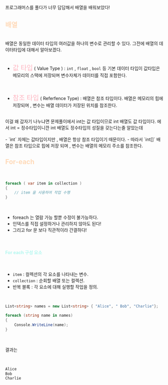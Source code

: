 프로그래머스를 풀다가 너무 답답해서 배열을 배워보았다!

## <font color="#ffdab9">배열</font>
<br>
배열은 동일한 데이터 타입의 여러값을 하나의 변수로 관리할 수 있다.
그전에 배열의 데이터타입에 대해서 알아보겠다.  
<br>
<br>


- <span style="font-size:1.5em;"><font color="#ffb6c1">값 타입</font></span> ( Value Type ) : `int` , `float` , `bool` 등 기본 데이터 타입이
값타입은 메모리의 스택에 저장되며 변수자체가 데이터를 직접 포함한다.
<br>

- <span style="font-size:1.5em;"><font color="#ffb6c1">참조 타입</font></span> ( Referfence Type) : 배열은 참조 타입이다.
배열은 메모리의 힙에 저장되며 , 변수는 배열 데이터가 저장된 위치를 참조한다.
<br>
이걸 왜 갑자기 나누냐면 문제풀이에서 int는 값 타입이므로 int 배열도 값 타입이다.
에서 int = 정수타입이니깐 int 배열도 정수타입의 성질을 갖는다는줄 알았는데
<br>
<br>
- `int` 자체는 값타입이지만 , 배열은 항상 참조 타입이기 때문이다.
- 따라서 `int[]` 배열은 참조 타입으로 힙에 저장 되며 , 변수는 배열의 메모리 주소를
참조한다.


## <font color="#ffdab9">For-each </font>
<br>

```cs
foreach ( var item in collection )
{
	// item 을 사용하여 작업 수행
}
```
<br>

- foreach 는 열람 가능 할뿐 수정이 불가능하다.
- 인덱스를 직접 설정하거나 관리하지 않아도 된다!
- 그리고 for 문 보다 직관적이라 간결하다!

<br>

####  <font color="#b2f7ef">For each 구성 요소 </font>

<br>

- `item` : 컬렉션의 각 요소를 나타내는 변수.
- `collection` : 순회할 배열 또는 컬렉션.
- 반복 블록 : 각 요소에 대해 실행할 작업을 정의.

<br>

```cs
List<string> names = new List<string> { "Alice", " Bob", "Charlie"};

foreach (string name in names)
{
	Console.WriteLine(name);
}
```

<br>

결과는

<br>

```cs
Alice
Bob
Charlie
```


